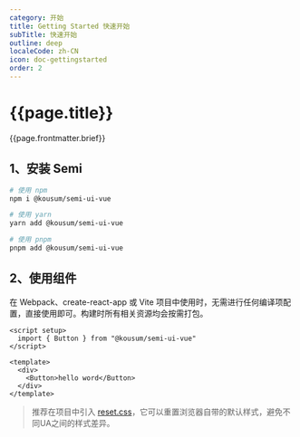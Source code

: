 ```yaml
---
category: 开始
title: Getting Started 快速开始
subTitle: 快速开始
outline: deep
localeCode: zh-CN
icon: doc-gettingstarted
order: 2
---
```


<script setup>
import { useData } from 'vitepress';




const { site, theme, page, frontmatter } = useData()
</script>

# {{page.title}}

{{page.frontmatter.brief}}
## 1、安装 Semi

```bash
# 使用 npm
npm i @kousum/semi-ui-vue

# 使用 yarn
yarn add @kousum/semi-ui-vue

# 使用 pnpm
pnpm add @kousum/semi-ui-vue
```

## 2、使用组件

在 Webpack、create-react-app 或 Vite 项目中使用时，无需进行任何编译项配置，直接使用即可。构建时所有相关资源均会按需打包。

```vue
<script setup>
  import { Button } from "@kousum/semi-ui-vue"
</script>

<template>
  <div>
    <Button>hello word</Button>
  </div>
</template>
```

> 推荐在项目中引入 [reset.css](https://www.npmjs.com/package/reset-css)，它可以重置浏览器自带的默认样式，避免不同UA之间的样式差异。


